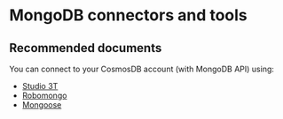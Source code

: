 <properties
	pageTitle="MongoDB Tools and Connectors"
	description="MongoDB Tools and Connectors"
	service="microsoft.documentdb"
	resource="databaseAccounts"
	authors="bharathsreenivas"
	displayOrder="7"
	selfHelpType="resource"
	supportTopicIds="32597524"
	resourceTags=""
	productPesIds=""
	cloudEnvironments="public"
/>

# MongoDB connectors and tools

## **Recommended documents**
You can connect to your CosmosDB account (with MongoDB API) using: 

* [Studio 3T](https://docs.microsoft.com/azure/cosmos-db/mongodb-mongochef)
* [Robomongo](https://docs.microsoft.com/azure/cosmos-db/mongodb-robomongo)
* [Mongoose](https://docs.microsoft.com/azure/cosmos-db/mongodb-mongoose)
